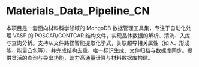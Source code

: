 # Materials_Data_Pipeline_CN
本项目是一套面向材料科学领域的 MongoDB 数据管理工具集，专注于自动化处理 VASP 的 POSCAR/CONTCAR 结构文件，实现晶体数据的解析、清洗、入库与查询分析。支持从文件路径智能提取化学式，关联超导相关属性（如 λ、形成能、能量凸包等），并完成结构去重、唯一标识生成、文件归档与数据库同步。提供灵活的查询与导出功能，助力高通量计算与材料数据库构建。
